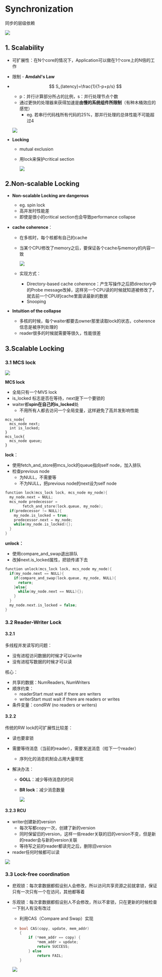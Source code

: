 # Synchronization

同步的层级依赖

![](img/35.png)

## 1. Scalability

- 可扩展性：在N个core的情况下，Application可以做在1个core上的N倍的工作

- 限制 - **Amdahl's Law**

- $$
  S_{latency}=\frac{1}{1-p+p/s}
  $$

  - p：并行计算部分所占的比例，s：并行处理节点个数
  - 通过更快的处理器来获得加速是**由慢的系统组件所限制**（有种木桶效应的感觉）
    - eg. 若串行代码栈所有代码的25%，那并行处理的总体性能不可能超过4

  ![](img/32.png)

- **Locking**

  - mutual exclusion

  - 用lock来保护critical section

    ![](img/33.png)

## 2.Non-scalable Locking

- **Non-scalable Locking are dangerous**

  - eg. spin lock
  - 高并发时性能差
  - 即使是很小的critical section也会导致performance collapse

- **cache coherence**：

  - 在多核时，每个核都有自己的cache

  - 当某个CPU修改了memory之后，要保证各个cache与memory的内容一致

    ![](img/34.png)

  - 实现方式：

    - Directory-based cache coherence：产生写操作之后把directory中的Probe message改掉，这样另一个CPU读的时候就知道被修改了，就去前一个CPU的cache里面读最新的数据
    - Snooping

- **Intuition of the collapse**

  - 多核的时候，每个waiter都要去owner那里读取lock的状态，coherence信息是被序列处理的
  - reader很多的时候就需要等很久，性能很差

## 3.Scalable Locking

### 3.1 MCS lock

![](img/45.png)

**MCS lock**

- 全局只有一个MVS lock
- is_locked 标志是否在等待，next是下一个要锁的
- waiter都**spin在自己的is_locked**处
  - 不用所有人都去访问一个全局变量，这样避免了高并发影响性能

```
mcs_node{
  mcs_node next;
  int is_locked;
}
mcs_lock{
  mcs_node queue;
}
```

**lock**：

- 使用fetch_and_store把mcs_lock的queue指向self node，加入排队
- 检查previous node
  - 为NULL，不需要等
  - 不为NULL，把previous node的next设为self node

```c
function lock(mcs_lock lock, mcs_node my_node){
  my_node.next = NULL;
  mcs_node predecessor = 
        fetch_and_store(lock.queue, my_node);
  if(predecessor != NULL){
    my_node.is_locked = true;
    predecessor.next = my_node;
    while(my_node.is_locked){};
  }
}
```

**unlock：**

- 使用compare_and_swap退出排队
- 改掉next.is_locked属性，把锁传递下去

```c
function unlock(mcs_lock lock, mcs_node my_node){
  if(my_node.next == NULL){
    if(compare_and_swap(lock.queue, my_node, NULL){
      return;
    }else{
      while(my_node.next == NULL){};
    }
  }
  my_node.next.is_locked = false;
}
```

### 3.2 Reader-Writer Lock

#### 3.2.1

多线程并发读写的问题：

- 没有进程访问数据的时候才可以write
- 没有进程写数据的时候才可以读

核心：

- 共享的数据：NumReaders, NumWriters
- 顺序约束：
  - readerStart must wait if there are writers
  - writerStart must wait if there are readers or writes
- 条件变量：condRW (no readers or writers)

#### 3.2.2

传统的RW lock的可扩展性比较差：

- 读也要拿锁

- 需要等待消息（当前的reader），需要发送消息（给下一个reader）

  - 序列化的消息机制会占用大量带宽

- 解决办法：

  - **GOLL**：减少等待消息的时间

  - **BR lock**：减少消息数量

    ![](img/36.png)

#### 3.2.3 RCU

- writer创建新的version
  - 每次写都copy一次，创建了新的version
  - 同时保留旧的version，这样一些reader关联的旧的version不变，但是新的reader会与新的version关联
  - 等待写之前的reader都读完之后，删除旧version
- reader任何时候都可以读

![](img/37.png)

### 3.3 Lock-free coordination

- 悲观锁：每次拿数据都假设别人会修改，所以访问共享资源之前就拿锁，保证只有一次只有一个在访问，其他都等着

- 乐观锁：每次拿数据都假设别人不会修改，所以不拿锁，只在更新的时候检查一下别人有没有改过

  - 利用CAS（Compare and Swap）实现

  - ```c
    bool CAS(copy, update, mem_addr)
    {
    	if (*mem_addr == copy) {
    		*mem_addr = update;
    		return SUCCESS;
    	} else
    		return FAIL;
    }
    ```

  ![](img/38.png)

